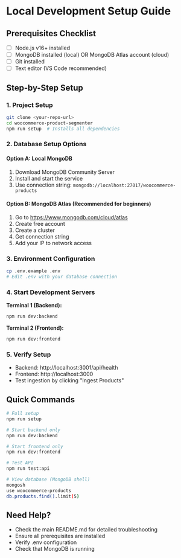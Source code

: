 # Local Development Setup Guide

## Prerequisites Checklist
- [ ] Node.js v16+ installed
- [ ] MongoDB installed (local) OR MongoDB Atlas account (cloud)
- [ ] Git installed
- [ ] Text editor (VS Code recommended)

## Step-by-Step Setup

### 1. Project Setup
```bash
git clone <your-repo-url>
cd woocommerce-product-segmenter
npm run setup  # Installs all dependencies
```

### 2. Database Setup Options

#### Option A: Local MongoDB
1. Download MongoDB Community Server
2. Install and start the service
3. Use connection string: `mongodb://localhost:27017/woocommerce-products`

#### Option B: MongoDB Atlas (Recommended for beginners)
1. Go to https://www.mongodb.com/cloud/atlas
2. Create free account
3. Create a cluster
4. Get connection string
5. Add your IP to network access

### 3. Environment Configuration
```bash
cp .env.example .env
# Edit .env with your database connection
```

### 4. Start Development Servers

**Terminal 1 (Backend):**
```bash
npm run dev:backend
```

**Terminal 2 (Frontend):**
```bash
npm run dev:frontend
```

### 5. Verify Setup
- Backend: http://localhost:3001/api/health
- Frontend: http://localhost:3000
- Test ingestion by clicking "Ingest Products"

## Quick Commands
```bash
# Full setup
npm run setup

# Start backend only
npm run dev:backend

# Start frontend only  
npm run dev:frontend

# Test API
npm run test:api

# View database (MongoDB shell)
mongosh
use woocommerce-products
db.products.find().limit(5)
```

## Need Help?
- Check the main README.md for detailed troubleshooting
- Ensure all prerequisites are installed
- Verify .env configuration
- Check that MongoDB is running